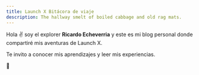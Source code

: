 ```yaml
---
title: Launch X Bitácora de viaje
description: The hallway smelt of boiled cabbage and old rag mats.
---
```


Hola ✌️  soy el explorer **Ricardo Echeverria** y este es mi blog personal donde compartiré mis aventuras de Launch X.

Te invito a conocer mis aprendizajes y leer mis experiencias.

🚀
